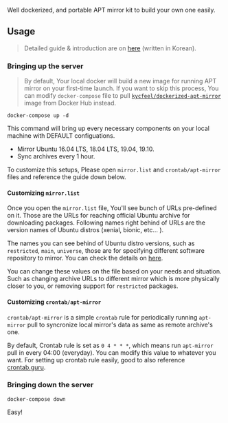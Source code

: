 Well dockerized, and portable APT mirror kit to build your own one easily.

## Usage

> Detailed guide & introduction are on [here](https://kycfeel.github.io/2019/07/22/Docker로-쉽게-올리는-나만의-APT-미러-서버/) (written in Korean).

### Bringing up the server

> By default, Your local docker will build a new image for running APT mirror on your first-time launch. If you want to skip this process, You can modify `docker-compose` file to pull [`kycfeel/dockerized-apt-mirror`](https://cloud.docker.com/repository/docker/kycfeel/dockerized-apt-mirror/general) image from Docker Hub instead. 

```
docker-compose up -d
```

This command will bring up every necessary components on your local machine with DEFAULT configuations.

- Mirror Ubuntu 16.04 LTS, 18.04 LTS, 19.04, 19.10.
- Sync archives every 1 hour.

To customize this setups, Please open `mirror.list` and `crontab/apt-mirror` files and reference the guide down below.

#### Customizing `mirror.list`

Once you open the `mirror.list` file, You'll see bunch of URLs pre-defined on it. Those are the URLs for reaching official Ubuntu archive for downloading packages. Following names right behind of URLs are the version names of Ubuntu distros (xenial, bionic, etc... ).

The names you can see behind of Ubuntu distro versions, such as `restricted`, `main`, `universe`, those are for specifying different software repository to mirror. You can check the details on [here](https://www.howtogeek.com/194247/whats-the-difference-between-main-restricted-universe-and-multiverse-on-ubuntu/).

You can change these values on the file based on your needs and situation. Such as changing archive URLs to different mirror which is more physically closer to you, or removing support for `restricted` packages.

#### Customizing `crontab/apt-mirror`

`crontab/apt-mirror` is a simple `crontab` rule for periodically running `apt-mirror` pull to syncronize local mirror's data as same as remote archive's one.

By default, Crontab rule is set as `0 4	* * *`, which means run `apt-mirror` pull in every 04:00 (everyday). You can modify this value to whatever you want. For setting up crontab rule easily, good to also reference [crontab.guru](https://crontab.guru). 

### Bringing down the server

```
docker-compose down
```

Easy!